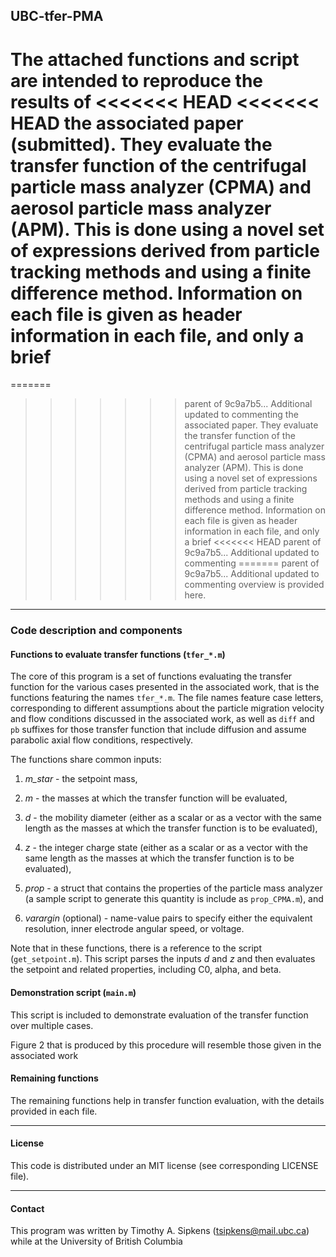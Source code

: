 ## UBC-tfer-PMA

The attached functions and script are intended to reproduce the results of
<<<<<<< HEAD
<<<<<<< HEAD
the associated paper (submitted). They evaluate the transfer function of
the centrifugal particle mass analyzer (CPMA) and aerosol particle mass
analyzer (APM). This is done using a novel set of expressions derived from
particle tracking methods and using a finite difference method. Information
on each file is given as header information in each file, and only a brief
=======
=======
>>>>>>> parent of 9c9a7b5... Additional updated to commenting
the associated paper. They evaluate the transfer function of the centrifugal 
particle mass analyzer (CPMA) and aerosol particle mass analyzer (APM). 
This is done using a novel set of expressions derived from particle 
tracking methods and using a finite difference method. Information on 
each file is given as header information in each file, and only a brief 
<<<<<<< HEAD
>>>>>>> parent of 9c9a7b5... Additional updated to commenting
=======
>>>>>>> parent of 9c9a7b5... Additional updated to commenting
overview is provided here.

----------------------------------------------------------------------

### Code description and components

#### Functions to evaluate transfer functions (`tfer_*.m`)

The core of this program is a set of functions evaluating the transfer
function for the various cases presented in the associated work, that is
the functions featuring the names `tfer_*.m`. The file names feature case
letters, corresponding to different assumptions about the particle
migration velocity and flow conditions discussed in the associated work,
as well as `diff` and `pb` suffixes for those transfer function that
include diffusion and assume parabolic axial flow conditions, respectively.

The functions share common inputs:

1. *m_star* - the setpoint mass,

2. *m* - the masses at which the transfer function will be evaluated,

3. *d* - the mobility diameter (either as a scalar or as a vector with the
  same length as the masses at which the transfer function is to be
  evaluated),

4. *z* - the integer charge state (either as a scalar or as a vector with the
  same length as the masses at which the transfer function is to be
  evaluated),

5. *prop* - a struct that contains the properties of the particle mass analyzer
  (a sample script to generate this quantity is include as `prop_CPMA.m`), and

6. *varargin* (optional) - name-value pairs to specify either the equivalent
  resolution, inner electrode angular speed, or voltage.

Note that in these functions, there is a reference to the script
(`get_setpoint.m`). This script parses the inputs *d* and *z* and then
evaluates the setpoint and related properties, including C0, alpha, and beta.

#### Demonstration script (`main.m`)

This script is included to demonstrate evaluation of the transfer function
over multiple cases.

Figure 2 that is produced by this procedure will resemble those given in
the associated work

#### Remaining functions

The remaining functions help in transfer function evaluation, with the
details provided in each file.

----------------------------------------------------------------------

#### License

This code is distributed under an MIT license
(see corresponding LICENSE file).

----------------------------------------------------------------------

#### Contact

This program was written by Timothy A. Sipkens
([tsipkens@mail.ubc.ca](mailto:tsipkens@mail.ubc.ca)) while at the
University of British Columbia
